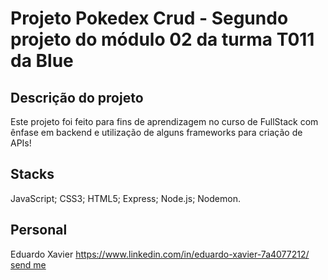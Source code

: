 # Projeto Pokedex Crud - Segundo projeto do módulo 02 da turma T011 da Blue

## Descrição do projeto
Este projeto foi feito para fins de aprendizagem no curso de FullStack com ênfase em backend e utilização de alguns frameworks para criação de APIs!

## Stacks
JavaScript;
CSS3;
HTML5;
Express;
Node.js;
Nodemon.

## Personal
Eduardo Xavier
<a>https://www.linkedin.com/in/eduardo-xavier-7a4077212/</a>
<a href="mailto:edwardo.xavier@gmail.com">send me</a>

